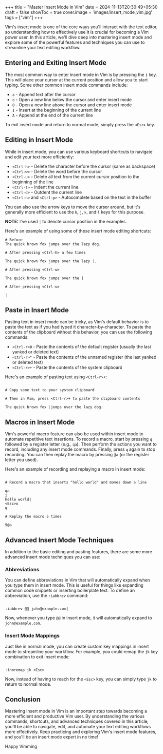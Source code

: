 +++
title = "Master Insert Mode in Vim"
date = 2024-11-13T20:30:49+05:30
draft = false
showToc = true
cover.image = 'images/insert_mode_vim.jpg'
tags = ["vim"]
+++

Vim's insert mode is one of the core ways you'll interact with the text editor, so understanding how to effectively use it is crucial for becoming a Vim power user. In this article, we'll dive deep into mastering insert mode and explore some of the powerful features and techniques you can use to streamline your text editing workflow.

## Entering and Exiting Insert Mode

The most common way to enter insert mode in Vim is by pressing the `i` key. This will place your cursor at the current position and allow you to start typing. Some other common insert mode commands include:

- `a` - Append text after the cursor
- `o` - Open a new line below the cursor and enter insert mode
- `O` - Open a new line above the cursor and enter insert mode
- `I` - Insert at the beginning of the current line
- `A` - Append at the end of the current line

To exit insert mode and return to normal mode, simply press the `<Esc>` key.

## Editing in Insert Mode

While in insert mode, you can use various keyboard shortcuts to navigate and edit your text more efficiently:

- `<Ctrl-h>` - Delete the character before the cursor (same as backspace)
- `<Ctrl-w>` - Delete the word before the cursor
- `<Ctrl-u>` - Delete all text from the current cursor position to the beginning of the line
- `<Ctrl-t>` - Indent the current line
- `<Ctrl-d>` - Outdent the current line
- `<Ctrl-n>` and `<Ctrl-p>` - Autocomplete based on the text in the buffer

You can also use the arrow keys to move the cursor around, but it's generally more efficient to use the `h`, `j`, `k`, and `l` keys for this purpose.

**NOTE:** I've used `|` to denote cursor position in the examples.

Here's an example of using some of these insert mode editing shortcuts:

```
# Before
The quick brown fox jumps over the lazy dog.

# After pressing <Ctrl-h> a few times

The quick brown fox jumps over the lazy |.

# After pressing <Ctrl-w>

The quick brown fox jumps over the |

# After pressing <Ctrl-u>

|

```

## Paste in Insert Mode

Pasting text in insert mode can be tricky, as Vim's default behavior is to paste the text as if you had typed it character-by-character. To paste the contents of the clipboard without this behavior, you can use the following commands:

- `<Ctrl-r>0` - Paste the contents of the default register (usually the last yanked or deleted text)
- `<Ctrl-r>"` - Paste the contents of the unnamed register (the last yanked or deleted text)
- `<Ctrl-r>+` - Paste the contents of the system clipboard

Here's an example of pasting text using `<Ctrl-r>+`:

```

# Copy some text to your system clipboard

# Then in Vim, press <Ctrl-r>+ to paste the clipboard contents

The quick brown fox |jumps over the lazy dog.

```

## Macros in Insert Mode

Vim's powerful macro feature can also be used within insert mode to automate repetitive text insertions. To record a macro, start by pressing `q` followed by a register letter (e.g., `qa`). Then perform the actions you want to record, including any insert mode commands. Finally, press `q` again to stop recording. You can then replay the macro by pressing `@a` (or the register letter you used).

Here's an example of recording and replaying a macro in insert mode:

```

# Record a macro that inserts "hello world" and moves down a line

qa
i
hello world|
<Esc>o
q

# Replay the macro 5 times

5@a

```

## Advanced Insert Mode Techniques

In addition to the basic editing and pasting features, there are some more advanced insert mode techniques you can use:

### Abbreviations

You can define abbreviations in Vim that will automatically expand when you type them in insert mode. This is useful for things like expanding common code snippets or inserting boilerplate text. To define an abbreviation, use the `:iabbrev` command:

```

:iabbrev @@ john@example.com|

```

Now, whenever you type `@@` in insert mode, it will automatically expand to `john@example.com`.

### Insert Mode Mappings

Just like in normal mode, you can create custom key mappings in insert mode to streamline your workflow. For example, you could remap the `jk` key combination to exit insert mode:

```

:inoremap jk <Esc>

```

Now, instead of having to reach for the `<Esc>` key, you can simply type `jk` to return to normal mode.

## Conclusion

Mastering insert mode in Vim is an important step towards becoming a more efficient and productive Vim user. By understanding the various commands, shortcuts, and advanced techniques covered in this article, you'll be able to navigate, edit, and automate your text editing workflows more effectively. Keep practicing and exploring Vim's insert mode features, and you'll be an insert mode expert in no time!

Happy Vimming
